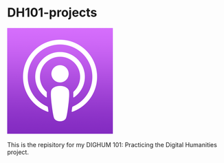 # DH101-projects
![podcast](images/podcasts.png)


This is the repisitory for my DIGHUM 101: Practicing the Digital Humanities project.
